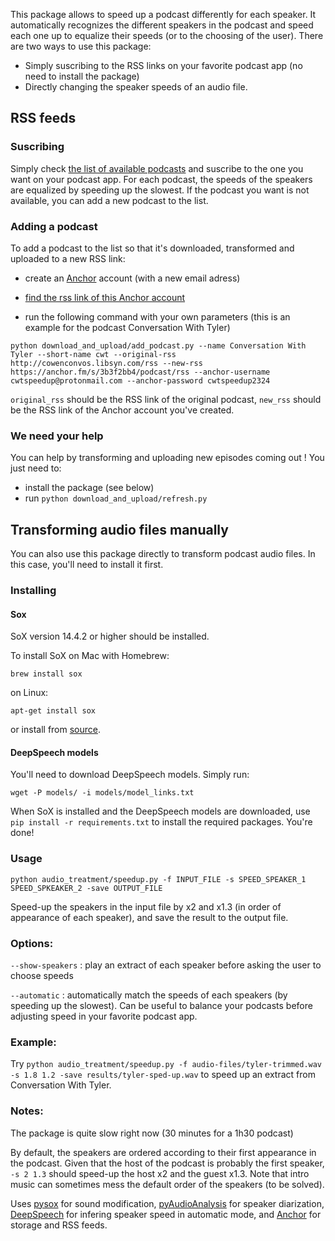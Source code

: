This package allows to speed up a podcast differently for each speaker. It automatically recognizes the different speakers in the podcast and speed each one up to equalize their speeds (or to the choosing of the user). 
There are two ways to use this package:
- Simply suscribing to the RSS links on your favorite podcast app (no need to install the package)
- Directly changing the speaker speeds of an audio file.

## RSS feeds

### Suscribing 
Simply check [the list of available podcasts](https://github.com/LeoGrin/PodcastSpeedup/blob/master/RSS_links.txt) and 
suscribe to the one you want on your podcast app. For each podcast, the speeds of the speakers are equalized by 
speeding up the slowest. If the podcast you want is not available, you can add a new podcast to the list.


### Adding a podcast

To add a podcast to the list so that it's downloaded, transformed and uploaded to a new RSS link:
- create an [Anchor](https://anchor.fm/) account (with a new email adress)
    
- [find the rss link of this Anchor account](https://help.anchor.fm/hc/en-us/articles/360027712351-Locating-your-Anchor-RSS-feed)
    
- run the following command with your own parameters (this is an example for the podcast Conversation With Tyler)

`python download_and_upload/add_podcast.py --name Conversation With Tyler --short-name cwt --original-rss http://cowenconvos.libsyn.com/rss --new-rss https://anchor.fm/s/3b3f2bb4/podcast/rss --anchor-username cwtspeedup@protonmail.com --anchor-password cwtspeedup2324`

`original_rss` should be the RSS link of the original podcast, `new_rss` should be the RSS link of the Anchor account you've created.

### We need your help

You can help by transforming and uploading new episodes coming out ! You just need to:
 - install the package (see below)
 - run `python download_and_upload/refresh.py `

## Transforming audio files manually
You can also use this package directly to transform podcast audio files. In this case, you'll need to install it first.

### Installing

#### Sox
SoX version 14.4.2 or higher should be installed.

To install SoX on Mac with Homebrew:

`brew install sox`

on Linux:

`apt-get install sox`

or install from [source](https://sourceforge.net/projects/sox/files/sox/).

#### DeepSpeech models
You'll need to download DeepSpeech models. Simply run:

`wget -P models/ -i models/model_links.txt`

When SoX is installed and the DeepSpeech models are downloaded, use `pip install -r requirements.txt` to install the required packages. You're done!



### Usage

`python audio_treatment/speedup.py -f INPUT_FILE -s SPEED_SPEAKER_1 SPEED_SPKEAKER_2 -save OUTPUT_FILE`

Speed-up the speakers in the input file by x2 and x1.3 (in order of appearance of each speaker), and save the result to the output file.

### Options:

`--show-speakers` : play an extract of each speaker before asking the user to choose speeds

`--automatic` : automatically match the speeds of each speakers (by speeding up the slowest). Can be useful to balance your podcasts before adjusting speed in your favorite podcast app.


### Example:

Try `python audio_treatment/speedup.py -f audio-files/tyler-trimmed.wav -s 1.8 1.2 -save results/tyler-sped-up.wav` to speed up an extract from Conversation With Tyler.

### Notes:

The package is quite slow right now (30 minutes for a 1h30 podcast)

By default, the speakers are ordered according to their first appearance in the podcast. Given that the host of the podcast is probably the first speaker, `-s 2 1.3` should speed-up the host x2 and the guest x1.3. Note that intro music can sometimes mess the default order of the speakers (to be solved).

Uses [pysox](https://github.com/rabitt/pysox) for sound modification, [pyAudioAnalysis](https://github.com/tyiannak/pyAudioAnalysis) for speaker diarization, [DeepSpeech](https://github.com/mozilla/DeepSpeech) for infering speaker speed in automatic mode, and [Anchor](https://anchor.fm/) for storage and RSS feeds.
